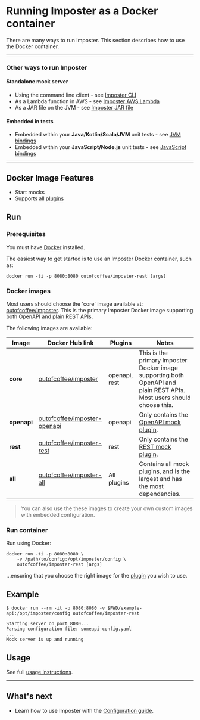 # Running Imposter as a Docker container

There are many ways to run Imposter. This section describes how to use the Docker container.

---
### Other ways to run Imposter

#### Standalone mock server

- Using the command line client - see [Imposter CLI](./run_imposter_cli.md)
- As a Lambda function in AWS - see [Imposter AWS Lambda](./run_imposter_aws_lambda.md)
- As a JAR file on the JVM - see [Imposter JAR file](./run_imposter_jar.md)

#### Embedded in tests

- Embedded within your **Java/Kotlin/Scala/JVM** unit tests - see [JVM bindings](./embed_jvm.md) 
- Embedded within your **JavaScript/Node.js** unit tests - see [JavaScript bindings](https://github.com/gatehill/imposter-js)

---

## Docker Image Features

- Start mocks
- Supports all [plugins](./plugins.md)

## Run

### Prerequisites

You must have [Docker](https://docs.docker.com/get-docker/) installed.

The easiest way to get started is to use an Imposter Docker container, such as:

    docker run -ti -p 8080:8080 outofcoffee/imposter-rest [args]

### Docker images

Most users should choose the 'core' image available at: [outofcoffee/imposter](https://hub.docker.com/r/outofcoffee/imposter). This is the primary Imposter Docker image supporting both OpenAPI and plain REST APIs.

The following images are available:

| Image       | Docker Hub link                                                                       | Plugins       | Notes                                                                                                                 |
|-------------|---------------------------------------------------------------------------------------|---------------|-----------------------------------------------------------------------------------------------------------------------|
| **core**    | [outofcoffee/imposter](https://hub.docker.com/r/outofcoffee/imposter)                 | openapi, rest | This is the primary Imposter Docker image supporting both OpenAPI and plain REST APIs. Most users should choose this. |
| **openapi** | [outofcoffee/imposter-openapi](https://hub.docker.com/r/outofcoffee/imposter-openapi) | openapi       | Only contains the [OpenAPI mock plugin](./openapi_plugin.md).                                                         |
| **rest**    | [outofcoffee/imposter-rest](https://hub.docker.com/r/outofcoffee/imposter-rest)       | rest          | Only contains the [REST mock plugin](./rest_plugin.md).                                                               |
| **all**     | [outofcoffee/imposter-all](https://hub.docker.com/r/outofcoffee/imposter-all)         | All plugins   | Contains all mock plugins, and is the largest and has the most dependencies.                                          |

> You can also use the these images to create your own custom images with embedded configuration.

### Run container

Run using Docker:

    docker run -ti -p 8080:8080 \
        -v /path/to/config:/opt/imposter/config \
        outofcoffee/imposter-rest [args]

...ensuring that you choose the right image for the [plugin](./plugins.md) you wish to use.

## Example

```shell
$ docker run --rm -it -p 8080:8080 -v $PWD/example-api:/opt/imposter/config outofcoffee/imposter-rest

Starting server on port 8080...
Parsing configuration file: someapi-config.yaml
...
Mock server is up and running
```

## Usage

See full [usage instructions](./usage.md).

---

## What's next

- Learn how to use Imposter with the [Configuration guide](configuration.md).
